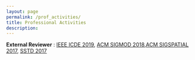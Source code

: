 ```yaml
---
layout: page
permalink: /prof_activities/
title: Professional Activities
description: 
---
```


**External Reviewer** : [IEEE ICDE 2019](http://conferences.cis.umac.mo/icde2019/), [ACM SIGMOD 2018](https://sigmod2018.org/),[ACM SIGSPATIAL 2017](https://sigspatial2017.sigspatial.org/), [SSTD 2017](https://sstd2017.org/) 